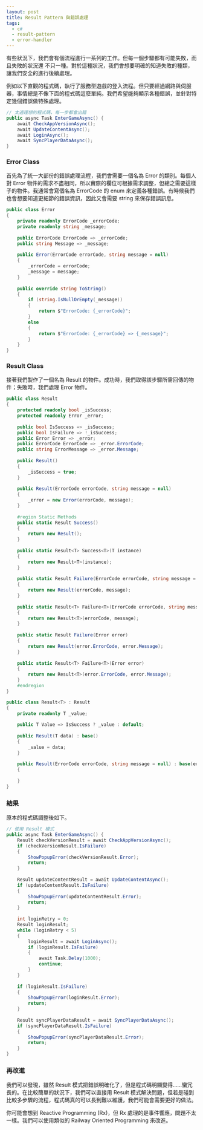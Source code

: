 ```yaml
---
layout: post
title: Result Pattern 與錯誤處理
tags:
  - c#
  - result-pattern
  - error-handler
---
```


有些狀況下，我們會有個流程進行一系列的工作。但每一個步驟都有可能失敗，而且失敗的狀況還
不只一種。對於這種狀況，我們會想要明確的知道失敗的種類，讓我們安全的進行後續處理。

<!--more-->

例如以下直觀的程式碼，執行了服務型遊戲的登入流程。但只要經過網路與伺服器，事情總是不像下面的程式碼這麼單純。我們希望能夠顯示各種錯誤，並針對特定幾個錯誤做特殊處理。

```csharp
// 太過理想的程式碼，每一步都會出錯
public async Task EnterGameAsync() {
    await CheckAppVersionAsync();
    await UpdateContentAsync();
    await LoginAsync();
    await SyncPlayerDataAsync();
}
```

### Error Class

首先為了統一大部份的錯誤處理流程，我們會需要一個名為 Error 的類別。每個人對 Error 物件的需求不盡相同，所以實際的欄位可根據需求調整，但總之需要這樣子的物件。我通常會寫個名為 ErrorCode 的 enum 來定義各種錯誤。有時候我們也會想要知道更細節的錯誤資訊，因此又會需要 string 來保存錯誤訊息。

```csharp
public class Error
{
    private readonly ErrorCode _errorCode;
    private readonly string _message;
    
    public ErrorCode ErrorCode => _errorCode;
    public string Message => _message;
    
    public Error(ErrorCode errorCode, string message = null)
    {
        _errorCode = errorCode;
        _message = message;
    }
    
    public override string ToString()
    {
        if (string.IsNullOrEmpty(_message))
        {
            return $"ErrorCode: {_errorCode}";
        }
        else
        {
            return $"ErrorCode: {_errorCode} => {_message}";
        }
    }
}
```

### Result Class

接著我們製作了一個名為 Result 的物件。成功時，我們取得該步驟所需回傳的物件；失敗時，我們處理 Error 物件。

```csharp
public class Result
{
    protected readonly bool _isSuccess;
    protected readonly Error _error;
    
    public bool IsSuccess => _isSuccess;
    public bool IsFailure => !_isSuccess;
    public Error Error => _error;
    public ErrorCode ErrorCode => _error.ErrorCode;
    public string ErrorMessage => _error.Message;
    
    public Result()
    {
        _isSuccess = true;
    }
    
    public Result(ErrorCode errorCode, string message = null)
    {
        _error = new Error(errorCode, message);
    }
    
    #region Static Methods
    public static Result Success()
    {
        return new Result();
    }
    
    public static Result<T> Success<T>(T instance)
    {
        return new Result<T>(instance);
    }
    
    public static Result Failure(ErrorCode errorCode, string message = null)
    {
        return new Result(errorCode, message);
    }
    
    public static Result<T> Failure<T>(ErrorCode errorCode, string message = null)
    {
        return new Result<T>(errorCode, message);
    }
    
    public static Result Failure(Error error)
    {
        return new Result(error.ErrorCode, error.Message);
    }
    
    public static Result<T> Failure<T>(Error error)
    {
        return new Result<T>(error.ErrorCode, error.Message);
    }
    #endregion
}

public class Result<T> : Result
{
    private readonly T _value;
    
    public T Value => IsSuccess ? _value : default;
    
    public Result(T data) : base()
    {
        _value = data;
    }
    
    public Result(ErrorCode errorCode, string message = null) : base(errorCode, message)
    {
    
    }
}
```

### 結果

原本的程式碼調整後如下。

```csharp
// 使用 Result 模式
public async Task EnterGameAsync() {
    Result checkVersionResult = await CheckAppVersionAsync();
    if (checkVersionResult.IsFailure)
    {
        ShowPopupError(checkVersionResult.Error);
        return;
    }
    
    Result updateContentResult = await UpdateContentAsync();
    if (updateContentResult.IsFailure)
    {
        ShowPopupError(updateContentResult.Error);
        return;
    }
    
    int loginRetry = 0;
    Result loginResult;
    while (loginRetry < 5)
    {
        loginResult = await LoginAsync();
        if (loginResult.IsFailure)
        {
            await Task.Delay(1000);
            continue;
        }
    }
    
    if (loginResult.IsFailure)
    {
        ShowPopupError(loginResult.Error);
        return;
    }
    
    Result syncPlayerDataResult = await SyncPlayerDataAsync();
    if (syncPlayerDataResult.IsFailure)
    {
        ShowPopupError(syncPlayerDataResult.Error);
        return;
    }
}
```

### 再改進

我們可以發現，雖然 Result 模式把錯誤明確化了，但是程式碼明顯變得......蠻冗長的。在比較簡單的狀況下，我們可以直接用 Result 模式解決問題，但若是碰到比較多步驟的流程，程式碼真的可以長到難以維護，我們可能會需要更好的做法。

你可能會想到 Reactive Programming (Rx)，但 Rx 處理的是事件響應，問題不太一樣。我們可以使用類似的 Railway Oriented Programming 來改進。

